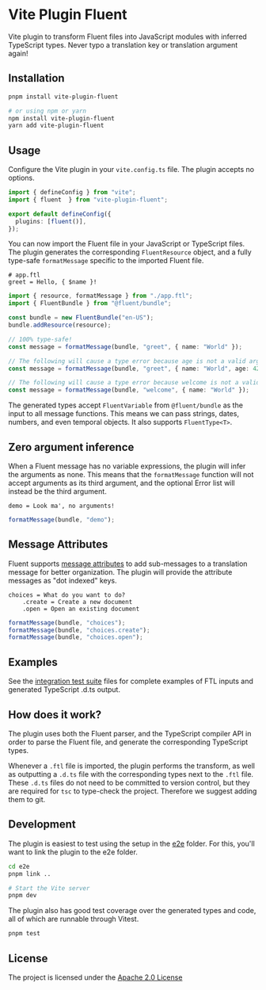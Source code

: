 # Vite Plugin Fluent

Vite plugin to transform Fluent files into JavaScript modules with inferred
TypeScript types. Never typo a translation key or translation argument again!

## Installation

```sh
pnpm install vite-plugin-fluent

# or using npm or yarn
npm install vite-plugin-fluent
yarn add vite-plugin-fluent
```

## Usage

Configure the Vite plugin in your `vite.config.ts` file. The plugin accepts no
options.

```ts
import { defineConfig } from "vite";
import { fluent  } from "vite-plugin-fluent";

export default defineConfig({
  plugins: [fluent()],
});
```

You can now import the Fluent file in your JavaScript or TypeScript files. The
plugin generates the corresponding `FluentResource` object, and a fully
type-safe `formatMessage` specific to the imported Fluent file.

```ftl
# app.ftl
greet = Hello, { $name }!
```

```ts
import { resource, formatMessage } from "./app.ftl";
import { FluentBundle } from "@fluent/bundle";

const bundle = new FluentBundle("en-US");
bundle.addResource(resource);

// 100% type-safe!
const message = formatMessage(bundle, "greet", { name: "World" });

// The following will cause a type error because age is not a valid argument
const message = formatMessage(bundle, "greet", { name: "World", age: 42 });

// The following will cause a type error because welcome is not a valid message
const message = formatMessage(bundle, "welcome", { name: "World" });
```

The generated types accept `FluentVariable` from `@fluent/bundle` as the input
to all message functions. This means we can pass strings, dates, numbers, and
even temporal objects. It also supports `FluentType<T>`.

## Zero argument inference

When a Fluent message has no variable expressions, the plugin will infer the
arguments as none. This means that the `formatMessage` function will not accept
arguments as its third argument, and the optional Error list will instead be
the third argument.

```ftl
demo = Look ma', no arguments!
```

```ts
formatMessage(bundle, "demo");
```

## Message Attributes

Fluent supports [message attributes][attribute] to add sub-messages to a
translation message for better organization. The plugin will provide the
attribute messages as "dot indexed" keys.

```ftl
choices = What do you want to do?
    .create = Create a new document
    .open = Open an existing document
```

```ts
formatMessage(bundle, "choices");
formatMessage(bundle, "choices.create");
formatMessage(bundle, "choices.open");
```

## Examples

See the [integration test suite][integration] files for complete examples of
FTL inputs and generated TypeScript .d.ts output.

## How does it work?

The plugin uses both the Fluent parser, and the TypeScript compiler API in order
to parse the Fluent file, and generate the corresponding TypeScript types.

Whenever a `.ftl` file is imported, the plugin performs the transform, as well
as outputting a `.d.ts` file with the corresponding types next to the `.ftl`
file. These `.d.ts` files do not need to be committed to version control, but
they are required for `tsc` to type-check the project. Therefore we suggest
adding them to git.

## Development

The plugin is easiest to test using the setup in the [e2e][e2e] folder. For
this, you'll want to link the plugin to the e2e folder.

```sh
cd e2e
pnpm link ..

# Start the Vite server
pnpm dev
```

The plugin also has good test coverage over the generated types and code, all of
which are runnable through Vitest.

```sh
pnpm test
```

## License

The project is licensed under the [Apache 2.0 License][license]

[attribute]: https://projectfluent.org/fluent/guide/attributes.html
[selector]: https://projectfluent.org/fluent/guide/selectors.html
[license]: ./LICENSE
[e2e]: ./e2e
[integration]: ./test/declaration
